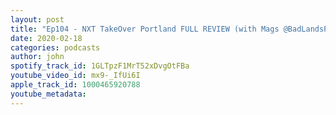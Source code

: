 ```yaml
---
layout: post
title: "Ep104 - NXT TakeOver Portland FULL REVIEW (with Mags @BadLandsPod)"
date: 2020-02-18
categories: podcasts
author: john
spotify_track_id: 1GLTpzF1MrT52xDvgOtFBa
youtube_video_id: mx9-_IfUi6I
apple_track_id: 1000465920788
youtube_metadata: 
---
```

